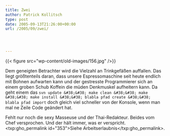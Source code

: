 ```yaml
---
title: Zwei
author: Patrick Kollitsch
type: post
date: 2005-09-13T21:26:00+00:00
url: /2005/09/zwei/




---
```

{{< figure src="wp-content/old-images/156.jpg" />}}

Dem geneigten Betrachter wird die Vielzahl an Trinkgefäßen auffallen. Das liegt größtenteils daran, dass unsere Espressomaschine seit heute endlich mit Bohnen aufwarten kann und der gestresste Programmierer sich an einem groben Schub Koffein die müden Denkmuskel aufheitern kann. Da geht einem das `svn update &#38;&#38; make clean &#38;&#38; make &#38;&#38; make install &#38;&#38; blabla pfad create &#38;&#38; blabla pfad import` doch gleich viel schneller von der Konsole, wenn man mal ne Zeile Code geändert hat.

Fehlt nur noch die sexy Masseuse und der Thai-Redakteur. Beides vom Chef versprochen. Und der hält immer, was er verspricht. <txp:gho_permalink id="353">Siehe Arbeitserlaubnis</txp:gho_permalink>.
